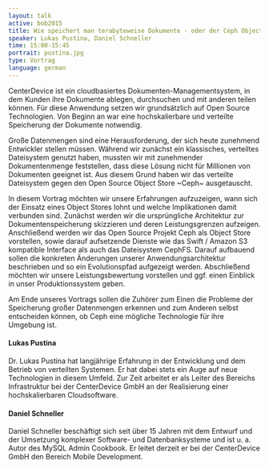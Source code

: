 ```yaml
---
layout: talk
active: bob2015
title: Wie speichert man terabyteweise Dokumente - oder der Ceph Object Store
speaker: Lukas Pustina, Daniel Schneller
time: 15:00-15:45
portrait: pustina.jpg
type: Vortrag
language: german
---
```


CenterDevice ist ein cloudbasiertes Dokumenten-Managementsystem, in
dem Kunden ihre Dokumente ablegen, durchsuchen und mit anderen teilen
können. Für diese Anwendung setzen wir grundsätzlich auf Open Source
Technologien. Von Beginn an war eine hochskalierbare und verteilte
Speicherung der Dokumente notwendig.

Große Datenmengen sind eine Herausforderung, der sich heute zunehmend
Entwickler stellen müssen. Während wir zunächst ein klassisches,
verteiltes Dateisystem genutzt haben, mussten wir mit zunehmender
Dokumentenmenge feststellen, dass diese Lösung nicht für Millionen von
Dokumenten geeignet ist. Aus diesem Grund haben wir das verteilte
Dateisystem gegen den Open Source Object Store ~Ceph~ ausgetauscht.

In diesem Vortrag möchten wir unsere Erfahrungen aufzuzeigen, wann
sich der Einsatz eines Object Stores lohnt und welche Implikationen
damit verbunden sind. Zunächst werden wir die ursprüngliche
Architektur zur Dokumentenspeicherung skizzieren und deren
Leistungsgrenzen aufzeigen. Anschließend werden wir das Open Source
Projekt Ceph als Object Store vorstellen, sowie darauf aufsetzende
Dienste wie das Swift / Amazon S3 kompatible Interface als auch das
Dateisystem CephFS. Darauf aufbauend sollen die konkreten Änderungen
unserer Anwendungsarchitektur beschrieben und so ein Evolutionspfad
aufgezeigt werden. Abschließend möchten wir unsere Leistungsbewertung
vorstellen und ggf. einen Einblick in unser Produktionssystem geben.

Am Ende unseres Vortrags sollen die Zuhörer zum Einen die Probleme der
Speicherung großer Datenmengen erkennen und zum Anderen selbst
entscheiden können, ob Ceph eine mögliche Technologie für ihre
Umgebung ist.

#### Lukas Pustina

Dr. Lukas Pustina hat langjährige Erfahrung in der Entwicklung und
dem Betrieb von verteilten Systemen. Er hat dabei stets ein Auge auf
neue Technologien in diesem Umfeld. Zur Zeit arbeitet er als Leiter
des Bereichs Infrastruktur bei der CenterDevice GmbH an der
Realisierung einer hochskalierbaren Cloudsoftware.

#### Daniel Schneller

Daniel Schneller beschäftigt sich seit über 15 Jahren mit dem Entwurf
und der Umsetzung komplexer Software- und Datenbanksysteme und ist u.
a. Autor des MySQL Admin Cookbook. Er leitet derzeit er bei der
CenterDevice GmbH den Bereich Mobile Development.
